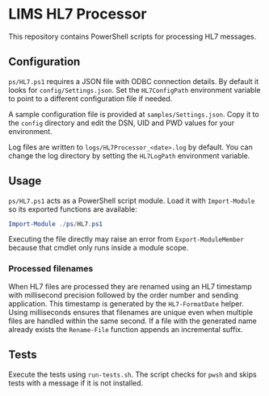 # LIMS HL7 Processor

This repository contains PowerShell scripts for processing HL7 messages.

## Configuration

`ps/HL7.ps1` requires a JSON file with ODBC connection details. By default it
looks for `config/Settings.json`. Set the `HL7ConfigPath` environment variable
to point to a different configuration file if needed.

A sample configuration file is provided at `samples/Settings.json`. Copy it to
the `config` directory and edit the DSN, UID and PWD values for your
environment.

Log files are written to `logs/HL7Processor_<date>.log` by default. You can
change the log directory by setting the `HL7LogPath` environment variable.

## Usage

`ps/HL7.ps1` acts as a PowerShell script module. Load it with
`Import-Module` so its exported functions are available:

```powershell
Import-Module ./ps/HL7.ps1
```

Executing the file directly may raise an error from
`Export-ModuleMember` because that cmdlet only runs inside a module
scope.

### Processed filenames

When HL7 files are processed they are renamed using an HL7 timestamp with
millisecond precision followed by the order number and sending application.
This timestamp is generated by the `HL7-FormatDate` helper.  Using
milliseconds ensures that filenames are unique even when multiple files are
handled within the same second.  If a file with the generated name already
exists the `Rename-File` function appends an incremental suffix.

## Tests

Execute the tests using `run-tests.sh`. The script checks for `pwsh` and skips
tests with a message if it is not installed.
